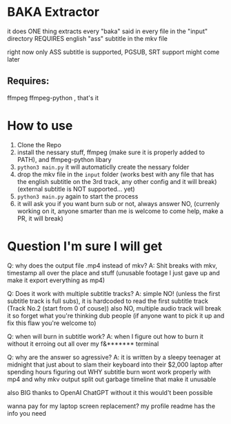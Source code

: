 # BAKA Extractor
it does ONE thing
extracts every "baka" said in every file in the "input" directory
REQUIRES english "ass" subtitle in the mkv file

right now only ASS subtitle is supported, PGSUB, SRT support might come later

## Requires:
ffmpeg
ffmpeg-python
, that's it

# How to use
1. Clone the Repo
2. install the nessary stuff, ffmpeg (make sure it is properly added to PATH), and ffmpeg-python libary
3. `python3 main.py` it will automaticlly create the nessary folder
4. drop the mkv file in the `input` folder (works best with any file that has the english subtitle on the 3rd track, any other config and it will break) (external subtitle is NOT supported... yet)
5. `python3 main.py` again to start the process
6. it will ask you if you want burn sub or not, always answer NO, (currenly working on it, anyone smarter than me is welcome to come help, make a PR, it will break)

# Question I'm sure I will get
Q: why does the output file .mp4 instead of mkv?
A: Shit breaks with mkv, timestamp all over the place and stuff (unusable footage I just gave up and make it export everything as mp4)

Q: Does it work with multiple subtitle tracks?
A: simple NO! (unless the first subtitle track is full subs), it is hardcoded to read the first subtitle track (Track No.2 (start from 0 of couse))
also NO, multiple audio track will break it so forget what you're thinking dub people
(if anyone want to pick it up and fix this flaw you're welcome to)

Q: when will burn in subtitle work?
A: when I figure out how to burn it without it erroing out all over my f&******* terminal

Q: why are the answer so agressive?
A: it is written by a sleepy teenager at midnight that just about to slam their keyboard into their $2,000 laptop after spending hours figuring out WHY subtitle burn wont work properly with mp4 and why mkv output split out garbage timeline that make it unusable

also BIG thanks to OpenAI ChatGPT without it this would't been possible

wanna pay for my laptop screen replacement? my profile readme has the info you need
